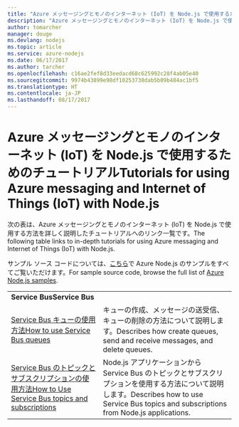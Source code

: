 ```yaml
---
title: "Azure メッセージングとモノのインターネット (IoT) を Node.js で使用するためのチュートリアル"
description: "Azure メッセージングとモノのインターネット (IoT) を Node.js で使用するためのチュートリアル。"
author: tomarcher
manager: douge
ms.devlang: nodejs
ms.topic: article
ms.service: azure-nodejs
ms.date: 06/17/2017
ms.author: tarcher
ms.openlocfilehash: c16ae2fef8d33eedacd68c625992c28f4ab05e40
ms.sourcegitcommit: 9974b43899e98df10253738dab5b09b484ac1bf5
ms.translationtype: HT
ms.contentlocale: ja-JP
ms.lasthandoff: 08/17/2017
---
```

# <a name="tutorials-for-using-azure-messaging-and-internet-of-things-iot-with-nodejs"></a><span data-ttu-id="0c20b-103">Azure メッセージングとモノのインターネット (IoT) を Node.js で使用するためのチュートリアル</span><span class="sxs-lookup"><span data-stu-id="0c20b-103">Tutorials for using Azure messaging and Internet of Things (IoT) with Node.js</span></span>

<span data-ttu-id="0c20b-104">次の表は、Azure メッセージングとモノのインターネット (IoT) を Node.js で使用する方法を詳しく説明したチュートリアルへのリンク一覧です。</span><span class="sxs-lookup"><span data-stu-id="0c20b-104">The following table links to in-depth tutorials for using Azure messaging and Internet of Things (IoT) with Node.js.</span></span>

<span data-ttu-id="0c20b-105">サンプル ソース コードについては、[こちら](https://azure.microsoft.com/resources/samples/?term=nodejs)で Azure Node.js のサンプルをすべてご覧いただけます。</span><span class="sxs-lookup"><span data-stu-id="0c20b-105">For sample source code, browse the full list of [Azure Node.js samples](https://azure.microsoft.com/resources/samples/?term=nodejs).</span></span>

| | |
|---|---|
| <span data-ttu-id="0c20b-106">**Service Bus**</span><span class="sxs-lookup"><span data-stu-id="0c20b-106">**Service Bus**</span></span> ||
| [<span data-ttu-id="0c20b-107">Service Bus キューの使用方法</span><span class="sxs-lookup"><span data-stu-id="0c20b-107">How to use Service Bus queues</span></span>](http://docs.microsoft.com/azure/service-bus-messaging/service-bus-nodejs-how-to-use-queues?toc=/azure/node/toc.json&bc=/azure/node/toc.json) | <span data-ttu-id="0c20b-108">キューの作成、メッセージの送受信、キューの削除の方法について説明します。</span><span class="sxs-lookup"><span data-stu-id="0c20b-108">Describes how create queues, send and receive messages, and delete queues.</span></span> |
| [<span data-ttu-id="0c20b-109">Service Bus のトピックとサブスクリプションの使用方法</span><span class="sxs-lookup"><span data-stu-id="0c20b-109">How to Use Service Bus topics and subscriptions</span></span>](http://docs.microsoft.com/azure/service-bus-messaging/service-bus-nodejs-how-to-use-topics-subscriptions?toc=/azure/node/toc.json&bc=/azure/node/toc.json) | <span data-ttu-id="0c20b-110">Node.js アプリケーションから Service Bus のトピックとサブスクリプションを使用する方法について説明します。</span><span class="sxs-lookup"><span data-stu-id="0c20b-110">Describes how to use Service Bus topics and subscriptions from Node.js applications.</span></span> |
